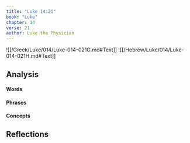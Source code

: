 ```yaml
---
title: "Luke 14:21"
book: "Luke"
chapter: 14
verse: 21
author: Luke the Physician
---
```

![[/Greek/Luke/014/Luke-014-021G.md#Text]]
![[/Hebrew/Luke/014/Luke-014-021H.md#Text]]

## Analysis

#### Words

#### Phrases

#### Concepts

## Reflections

